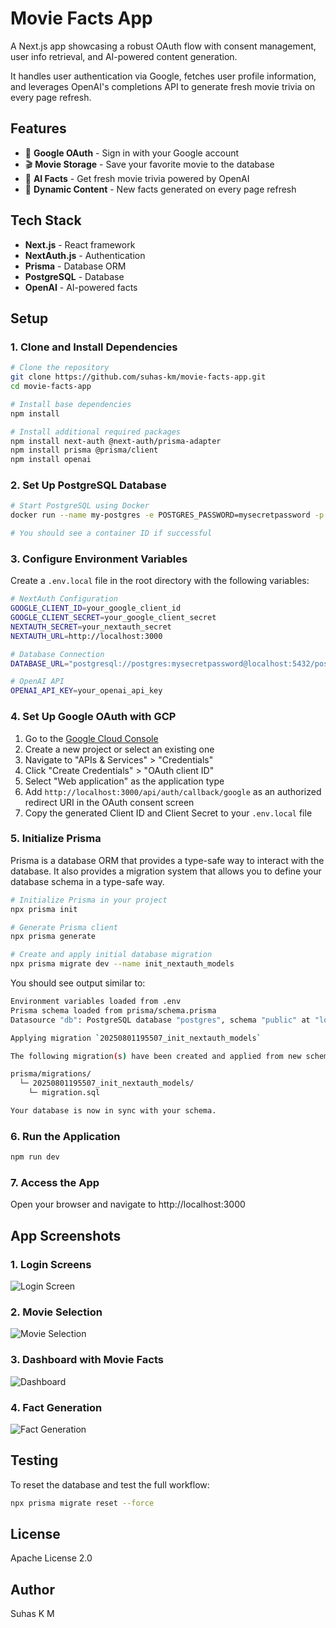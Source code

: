 # Movie Facts App

A Next.js app showcasing a robust OAuth flow with consent management, user info retrieval, and AI-powered content generation. 

It handles user authentication via Google, fetches user profile information, and leverages OpenAI's completions API to generate fresh movie trivia on every page refresh.

## Features

- 🔐 **Google OAuth** - Sign in with your Google account
- 🎬 **Movie Storage** - Save your favorite movie to the database
- 🤖 **AI Facts** - Get fresh movie trivia powered by OpenAI
- 🔄 **Dynamic Content** - New facts generated on every page refresh

## Tech Stack

- **Next.js** - React framework
- **NextAuth.js** - Authentication
- **Prisma** - Database ORM
- **PostgreSQL** - Database
- **OpenAI** - AI-powered facts

## Setup

### 1. Clone and Install Dependencies

```bash
# Clone the repository
git clone https://github.com/suhas-km/movie-facts-app.git
cd movie-facts-app

# Install base dependencies
npm install

# Install additional required packages
npm install next-auth @next-auth/prisma-adapter
npm install prisma @prisma/client
npm install openai
```

### 2. Set Up PostgreSQL Database

```bash
# Start PostgreSQL using Docker
docker run --name my-postgres -e POSTGRES_PASSWORD=mysecretpassword -p 5432:5432 -d postgres

# You should see a container ID if successful
```

### 3. Configure Environment Variables

Create a `.env.local` file in the root directory with the following variables:

```bash
# NextAuth Configuration
GOOGLE_CLIENT_ID=your_google_client_id
GOOGLE_CLIENT_SECRET=your_google_client_secret
NEXTAUTH_SECRET=your_nextauth_secret
NEXTAUTH_URL=http://localhost:3000

# Database Connection
DATABASE_URL="postgresql://postgres:mysecretpassword@localhost:5432/postgres"

# OpenAI API
OPENAI_API_KEY=your_openai_api_key
```

### 4. Set Up Google OAuth with GCP

1. Go to the [Google Cloud Console](https://console.cloud.google.com/)
2. Create a new project or select an existing one
3. Navigate to "APIs & Services" > "Credentials"
4. Click "Create Credentials" > "OAuth client ID"
5. Select "Web application" as the application type
6. Add `http://localhost:3000/api/auth/callback/google` as an authorized redirect URI in the OAuth consent screen
7. Copy the generated Client ID and Client Secret to your `.env.local` file

### 5. Initialize Prisma

Prisma is a database ORM that provides a type-safe way to interact with the database. It also provides a migration system that allows you to define your database schema in a type-safe way.

```bash
# Initialize Prisma in your project
npx prisma init

# Generate Prisma client
npx prisma generate

# Create and apply initial database migration
npx prisma migrate dev --name init_nextauth_models
```

You should see output similar to:
```bash
Environment variables loaded from .env
Prisma schema loaded from prisma/schema.prisma
Datasource "db": PostgreSQL database "postgres", schema "public" at "localhost:5432"

Applying migration `20250801195507_init_nextauth_models`

The following migration(s) have been created and applied from new schema changes:

prisma/migrations/
  └─ 20250801195507_init_nextauth_models/
    └─ migration.sql

Your database is now in sync with your schema.
```

### 6. Run the Application

```bash
npm run dev
```

### 7. Access the App

Open your browser and navigate to http://localhost:3000



## App Screenshots

### 1. Login Screens
![Login Screen](images/image1.png)

### 2. Movie Selection
![Movie Selection](images/image2.png)

### 3. Dashboard with Movie Facts
![Dashboard](images/image3.png)

### 4. Fact Generation
![Fact Generation](images/image4.png)

## Testing

To reset the database and test the full workflow:
```bash
npx prisma migrate reset --force
```

## License
Apache License 2.0

## Author
Suhas K M
